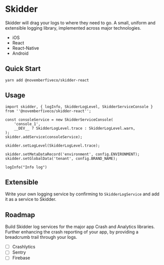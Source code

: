 # Skidder

Skidder will drag your logs to where they need to go. A small, uniform and extensible logging library, implemented across major technologies.

- iOS
- React
- React-Native
- Android

## Quick Start

```
yarn add @novemberfiveco/skidder-react
```

## Usage

```
import skidder, { logInfo, SkidderLogLevel, SkidderServiceConsole } from ''@novemberfiveco/skidder-react'';

const consoleService = new SkidderServiceConsole(
    'console_1',
    __DEV__ ? SkidderLogLevel.trace : SkidderLogLevel.warn,
);
skidder.addService(consoleService);

skidder.setLogLevel(SkidderLogLevel.trace);

skidder.setMetaDataRecord('environment', config.ENVIRONMENT);
skidder.setGlobalData('tenant', config.BRAND_NAME);

logInfo("Info log")
```

## Extensible

Write your own logging service by confirming to `SkidderLogService` and add it as a service to Skidder.

## Roadmap

Build Skidder log services for the major app Crash and Analytics libraries. Further enhancing the crash reporting of your app, by providing a breadcrumb trail through your logs.

- [ ] Crashlytics
- [ ] Sentry
- [ ] Firebase
